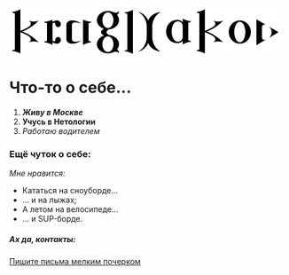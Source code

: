 ![Alt text](Images/Kruglyakov_ambigramm-86377.png)

# Что-то о себе...

1. ***Живу в Москве***
2. **Учусь в Нетологии**
3. *Работаю водителем*
   
### Ещё чуток о себе:
 _Мне нравится:_
- Кататься на сноуборде...
- ... и на лыжах;
- А летом на велосипеде...
- ... и SUP-борде.

##### Ах да, контакты:
[Пишите письма мелким почерком](mailto:nikosha81@mail.ru)